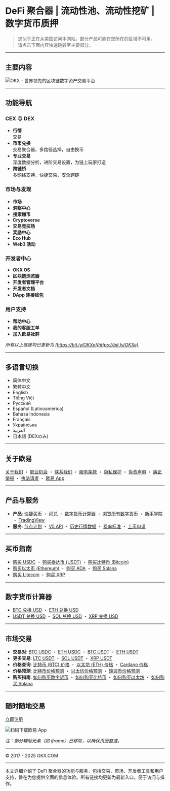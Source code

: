 # DeFi 聚合器 | 流动性池、流动性挖矿 | 数字货币质押

> 您似乎正在从美国访问本网站，部分产品可能在您所在的区域不可用。  
> 请点击下面内容快速跳转至主要部分。

---

## 主要内容

![OKX - 世界领先的区块链数字资产交易平台](https://bit.ly/OKXe)

---

## 功能导航

### CEX 与 DEX  
- **行情**  
  交易  
- **币币兑换**  
  交易聚合器，多路径选择，自由换币  
- **专业交易**  
  深度数据分析，进阶交易设置，为链上玩家打造  
- **跨链桥**  
  多网络支持，快捷交易，安全跨链  

### 市场与发现  
- **市场**  
- **洞察中心**  
- **搜索赚币**  
- **Cryptoverse**  
- **交易竞技场**  
- **奖励中心**  
- **Eco Hub**  
- **Web3 活动**  

### 开发者中心  
- **OKX OS**  
- **区块链浏览器**  
- **开发者管理平台**  
- **开发者文档**  
- **DApp 连接钱包**  

### 用户支持  
- **帮助中心**  
- **我的客服工单**  
- **加入欧易社群**

*所有以上链接均已更新为 [https://bit.ly/OKXe](https://bit.ly/OKXe).*

---

## 多语言切换

- 简体中文
- 繁體中文
- English
- Tiếng Việt
- Русский
- Español (Latinoamérica)
- Bahasa Indonesia
- Français
- Українська
- العربية
- 日本語 (DEXのみ)

---

## 关于欧易

[关于我们](https://bit.ly/OKXe) ・ [职业机会](https://bit.ly/OKXe) ・ [联系我们](https://bit.ly/OKXe) ・ [服务条款](https://bit.ly/OKXe) ・ [隐私保护](https://bit.ly/OKXe) ・ [免责声明](https://bit.ly/OKXe) ・ [廉正举报](https://bit.ly/OKXe) ・ [执法请求](https://bit.ly/OKXe) ・ [欧易 App](https://bit.ly/OKXe)

---

## 产品与服务

- **产品**: [快捷买币](https://bit.ly/OKXe) ・ [闪兑](https://bit.ly/OKXe) ・ [数字货币计算器](https://bit.ly/OKXe) ・ [浏览所有数字货币](https://bit.ly/OKXe) ・ [新手学院](https://bit.ly/OKXe) ・ [TradingView](https://bit.ly/OKXe)
- **服务**: [节点计划](https://bit.ly/OKXe) ・ [V5 API](https://bit.ly/OKXe) ・ [历史行情数据](https://bit.ly/OKXe) ・ [费率标准](https://bit.ly/OKXe) ・ [上币申请](https://bit.ly/OKXe)

---

## 买币指南

- [购买 USDC](https://bit.ly/OKXe) ・ [购买泰达币 (USDT)](https://bit.ly/OKXe) ・ [购买比特币 (Bitcoin)](https://bit.ly/OKXe)  
- [购买以太币 (Ethereum)](https://bit.ly/OKXe) ・ [购买 ADA](https://bit.ly/OKXe) ・ [购买 Solana](https://bit.ly/OKXe)  
- [购买 Litecoin](https://bit.ly/OKXe) ・ [购买 XRP](https://bit.ly/OKXe)

---

## 数字货币计算器

- [BTC 兑换 USD](https://bit.ly/OKXe) ・ [ETH 兑换 USD](https://bit.ly/OKXe)  
- [USDT 兑换 USD](https://bit.ly/OKXe) ・ [SOL 兑换 USD](https://bit.ly/OKXe) ・ [XRP 兑换 USD](https://bit.ly/OKXe)

---

## 市场交易

- **交易对**: [BTC USDC](https://bit.ly/OKXe) ・ [ETH USDC](https://bit.ly/OKXe) ・ [BTC USDT](https://bit.ly/OKXe) ・ [ETH USDT](https://bit.ly/OKXe)  
- **更多交易**: [LTC USDT](https://bit.ly/OKXe) ・ [SOL USDT](https://bit.ly/OKXe) ・ [XRP USDT](https://bit.ly/OKXe)
- **价格查询**: [比特币 (BTC) 价格](https://bit.ly/OKXe) ・ [以太坊 (ETH) 价格](https://bit.ly/OKXe) ・ [Cardano 价格](https://bit.ly/OKXe)  
- **价格预测**: [比特币价格预测](https://bit.ly/OKXe) ・ [以太坊价格预测](https://bit.ly/OKXe) ・ [瑞波币价格预测](https://bit.ly/OKXe)
- **购买指南**: [如何购买数字货币](https://bit.ly/OKXe) ・ [如何购买比特币](https://bit.ly/OKXe) ・ [如何购买以太坊](https://bit.ly/OKXe) ・ [如何购买 Solana](https://bit.ly/OKXe)

---

## 随时随地交易

[立即注册](https://bit.ly/OKXe)

![扫码下载欧易 App](https://bit.ly/OKXe "扫码下载欧易 App")

*注：部分辅助元素（如 iframe）已移除，以确保页面整洁。*

---

© 2017 - 2025 OKX.COM

---

本文详细介绍了 DeFi 聚合器的功能与服务，包括交易、市场、开发者工具和用户支持，旨在为您提供全面的信息体验。所有链接均更新为最新入口，便于访问与操作。